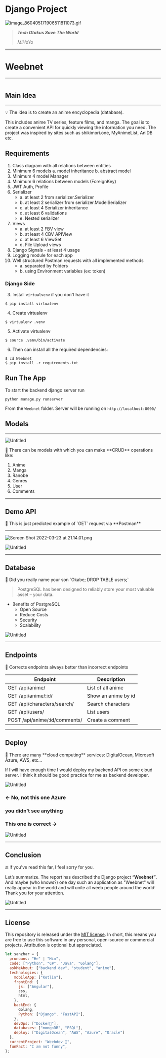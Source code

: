 # Django Project

![image_860405171906511811073.gif](assets/image_860405171906511811073.gif)

> ***Tech Otakus Save The World***
> 
> 
> $MiHoYo$             
> 
                  

---

# Weebnet

---

<div align="center">
  <kbd>
    <img src="https://waifu.now.sh/sfw/hug" alt="">
  </kbd>
</div>

## Main Idea

---

<aside>
💡 The idea is to create an anime encyclopedia (database).

</aside>

This includes anime TV series, feature films, and manga. The goal is to create a convenient API for quickly viewing the information you need. The project was inspired by sites such as shikimori.one, MyAnimeList, AniDB etc.

## Requirements
  1. Class diagram with all relations between entities
  2. Minimum 6 models
    a. model inheritance
    b. abstract model
  3. Minimum 4 model Manager
  4. Minimum 6 relations between models (ForeignKey)
  5. JWT Auth, Profile
  6. Serializer
     * a. at least 2 from serializer.Serializer
     * b. at least 2 serializer from serializer.ModelSerializer
     * c. at least 4 Serializer inheritance
     * d. at least 6 validations
     * e. Nested serializer
  7. Views
     * a. at least 2 FBV view
     * b. at least 4 CBV APIView
     * c. at least 6 ViewSet
     * d. File Upload views
  8. Django Signals - at least 4 usage
  9. Logging module for each app
  10. Well structured Postman requests with all implemented methods
      * a. separated by Folders
      * b. using Environment variables (ex: token)

### Django Side
3. Install `virtualvenv` if you don't have it
``` Shell
$ pip install virtualenv
```
4. Create virtualenv
``` Shell
$ virtualenv .venv
```
5. Activate virtualenv
``` Shell
$ source .venv/bin/activate
```
6. Then can install all the required dependencies:
``` Shell
$ cd Weebnet
$ pip install -r requirements.txt
```
## Run The App
To start the backend django server run
``` Shell
python manage.py runserver
```  
From the `Weebnet` folder. Server will be running on `http://localhost:8000/`

## Models

---

![Untitled](assets/Untitled.png)

<aside>
🚀 There can be models with which you can make **CRUD** operations like:

</aside>

1. Anime
2. Manga
3. Ranobe
4. Genres
5. User
6. Comments

---

## Demo API

<aside>
👘 This is just predicted example of `GET` request via **Postman**

</aside>

---

![Screen Shot 2022-03-23 at 21.14.01.png](assets/Screen_Shot_2022-03-23_at_21.14.01.png)

![Untitled](assets/Untitled%201.png)

---

## Database

<aside>
🐘 Did you really name your son `Okabe; DROP TABLE users;`

</aside>

> PostgreSQL has been designed to reliably store your most valuable asset – your data.
> 

- Benefits of PostgreSQL
    - Open Source
    - Reduce Costs
    - Security
    - Scalability

![Untitled](assets/Untitled%202.png)

---

## Endpoints

<aside>
🦉 Corrects endpoints always better than incorrect endpoints

</aside>

| Endpoint | Description |
| --- | --- |
| GET /api/anime/ | List of all anime |
| GET /api/anime/:id/ | Show an anime by id |
| GET /api/characters/search/ | Search characters |
| GET /api/users/ | List users |
| POST /api/anime/:id/comments/ | Create a comment |

---

## Deploy

<aside>
🚢 There are many **cloud computing** services: DigitalOcean, Microsoft Azure, AWS, etc...

</aside>

If I will have enough time I would deploy my backend API on some cloud server. I think it should be good practice for me as backend developer.

![Untitled](assets/Untitled%203.png)

### ← **No, not this one Azure**

### **you didn’t see anything**

### This one is correct →

![Untitled](assets/Untitled%204.png)

---

## Conclusion

<aside>
🔚 If you've read this far, I feel sorry for you.

</aside>

Let’s summarize. The report has described the Django project “**Weebnet”**. And maybe (who knows?) one day such an application as "Weebnet" will really appear in the world and will unite all weeb people around the world! Thank you for your attention.

![Untitled](assets/Untitled%205.png)

---

## License
This repository is released under the [MIT license](LICENSE.md). In short, this means you are free to use this software in any personal, open-source or commercial projects. Attribution is optional but appreciated.


```jsx
let sanzhar = {
  pronouns: "He" | "Him",
  code: ["Python", "C#", "Java", "Golang"],
  askMeAbout: ["backend dev", "student", "anime"],
  technologies: {
    mobileApp: ["Kotlin"],
    frontEnd: {
      js: ["Angular"],
      css,
      html,
    },
    backEnd: {
      Golang,
      Python: ["Django", "FastAPI"],
    },
    devOps: ["Docker🐳"],
    databases: ["mongoDB", "PSQL"],
    deploy: ["DigitalOcean", "AWS", "Azure", "Oracle"]
  },
  currentProject: "Weebdev 🍡",
  funFact: "I am not funny",
};
```